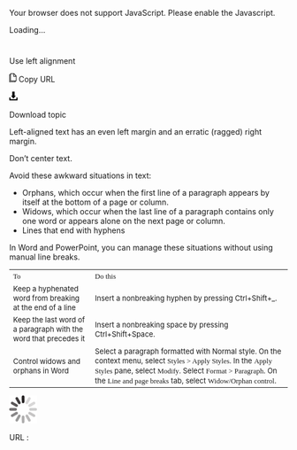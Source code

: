 Your browser does not support JavaScript. Please enable the Javascript.

Loading...

# 

Use left alignment

![Copy URL](use-left-alignment_files/Copy.png)
Copy URL

![Download](use-left-alignment_files/Download.png)

Download topic

Left-aligned text has an even left margin and an erratic (ragged) right margin. 

Don’t center text. 

Avoid these awkward situations in text:

  - Orphans, which occur when the first line of a paragraph appears by itself at the bottom of a page or column.
  - Widows, which occur when the last line of a paragraph contains only one word or appears alone on the next page or column.
  - Lines that end with hyphens

In Word and PowerPoint, you can manage these situations without using manual line breaks.

<table>
<tbody>
<tr class="odd">
<td><span style="font-family: Segoe UI Semibold; font-size: small;">To</span></td>
<td><span style="font-family: Segoe UI Semibold; font-size: small;">Do this</span></td>
</tr>
<tr class="even">
<td><div>
<span style="font-size: small;">Keep a hyphenated word from breaking at the end of a line </span>
</div></td>
<td><div>
<span style="font-size: small;">Insert a nonbreaking hyphen by pressing Ctrl+Shift+_. </span>
</div></td>
</tr>
<tr class="odd">
<td><div>
<div>
<span style="font-size: small;">Keep the last word of a paragraph with the word that precedes it</span>
</div>
</div></td>
<td><div>
<div>
<span style="font-size: small;">Insert a nonbreaking space by pressing Ctrl+Shift+Space.</span>
</div>
</div></td>
</tr>
<tr class="even">
<td><div>
<div>
<span style="font-size: small;">Control widows and orphans in Word </span>
</div>
</div></td>
<td><div>
<div>
<span style="font-size: small;">Select a paragraph formatted with Normal style. On the context menu, select </span><span style="font-family: Segoe UI Semibold; font-size: small;">Styles &gt; Apply Styles</span><span style="font-size: small;">. </span><span style="font-size: small;">In the </span><span style="font-family: Segoe UI Semibold; font-size: small;">Apply Styles</span><span style="font-size: small;"> pane, select </span><span style="font-family: Segoe UI Semibold; font-size: small;">Modify</span><span style="font-size: small;">. </span><span style="font-size: small;">Select </span><span style="font-family: Segoe UI Semibold; font-size: small;">Format &gt; Paragraph</span><span style="font-size: small;">. </span><span style="font-size: small;">On the </span><span style="font-family: Segoe UI Semibold; font-size: small;">Line and page breaks</span> <strong></strong> <span style="font-size: small;">tab, </span><span style="font-size: small;">select </span><span style="font-family: Segoe UI Semibold; font-size: small;">Widow/Orphan control</span><span style="font-size: small;">.</span>
</div>
</div></td>
</tr>
</tbody>
</table>

![In progress](use-left-alignment_files/activity-large.gif)

URL :

